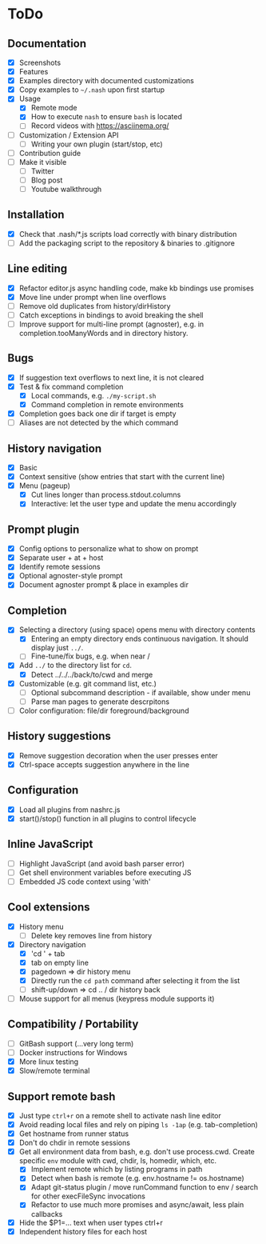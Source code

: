 # ToDo

## Documentation
- [x] Screenshots
- [x] Features
- [x] Examples directory with documented customizations
- [x] Copy examples to `~/.nash` upon first startup
- [x] Usage
    - [x] Remote mode
    - [x] How to execute `nash` to ensure `bash` is located
    - [ ] Record videos with https://asciinema.org/
- [ ] Customization / Extension API
    - [ ] Writing your own plugin (start/stop, etc)
- [ ] Contribution guide
- [ ] Make it visible
    - [ ] Twitter
    - [ ] Blog post
    - [ ] Youtube walkthrough

## Installation
- [x] Check that .nash/*.js scripts load correctly with binary distribution
- [ ] Add the packaging script to the repository & binaries to .gitignore

## Line editing
- [x] Refactor editor.js async handling code, make kb bindings use promises
- [x] Move line under prompt when line overflows
- [ ] Remove old duplicates from history/dirHistory
- [ ] Catch exceptions in bindings to avoid breaking the shell
- [ ] Improve support for multi-line prompt (agnoster), e.g. in
    completion.tooManyWords and in directory history.

## Bugs
- [x] If suggestion text overflows to next line, it is not cleared
- [x] Test & fix command completion
    - [x] Local commands, e.g. `./my-script.sh`
    - [x] Command completion in remote environments
- [x] Completion goes back one dir if target is empty
- [ ] Aliases are not detected by the which command

## History navigation
- [x] Basic
- [x] Context sensitive (show entries that start with the current line)
- [x] Menu (pageup)
    - [x] Cut lines longer than process.stdout.columns
    - [x] Interactive: let the user type and update the menu accordingly

## Prompt plugin
- [x] Config options to personalize what to show on prompt
- [x] Separate user + at + host
- [x] Identify remote sessions
- [x] Optional agnoster-style prompt
- [x] Document agnoster prompt & place in examples dir

## Completion
- [x] Selecting a directory (using space) opens menu with directory contents
    - [x] Entering an empty directory ends continuous navigation.
        It should display just `../`.
    - [ ] Fine-tune/fix bugs, e.g. when near /
- [x] Add `../` to the directory list for `cd`.
    - [x] Detect ../../../back/to/cwd and merge
- [x] Customizable (e.g. git command list, etc.)
    - [ ] Optional subcommand description - if available, show under menu
    - [ ] Parse man pages to generate descrpitons
- [ ] Color configuration: file/dir foreground/background

## History suggestions
- [x] Remove suggestion decoration when the user presses enter
- [x] Ctrl-space accepts suggestion anywhere in the line
 
## Configuration
- [x] Load all plugins from nashrc.js
- [x] start()/stop() function in all plugins to control lifecycle

## Inline JavaScript
- [ ] Highlight JavaScript (and avoid bash parser error)
- [ ] Get shell environment variables before executing JS
- [ ] Embedded JS code context using 'with'

## Cool extensions
- [x] History menu
    - [ ] Delete key removes line from history
- [x] Directory navigation
    - [x] 'cd ' + tab
    - [x] tab on empty line
    - [x] pagedown => dir history menu
    - [x] Directly run the `cd path` command after selecting it
        from the list
    - [ ] shift-up/down => cd .. / dir history back
- [ ] Mouse support for all menus (keypress module supports it)

## Compatibility / Portability
- [ ] GitBash support (...very long term)
- [ ] Docker instructions for Windows
- [x] More linux testing
- [x] Slow/remote terminal

## Support remote bash
- [x] Just type `ctrl+r` on a remote shell to activate nash line editor
- [x] Avoid reading local files and rely on piping `ls -1ap` (e.g. tab-completion)
- [x] Get hostname from runner status
- [x] Don't do chdir in remote sessions
- [x] Get all environment data from bash, e.g. don't use process.cwd.
    Create specific `env` module with cwd, chdir, ls, homedir, which, etc.
    - [x] Implement remote which by listing programs in path
    - [x] Detect when bash is remote (e.g. env.hostname != os.hostname)
    - [x] Adapt git-status plugin / move runCommand function to env /
        search for other execFileSync invocations
    - [x] Refactor to use much more promises and async/await, less plain callbacks
- [x] Hide the $P1=... text when user types ctrl+r
- [x] Independent history files for each host
